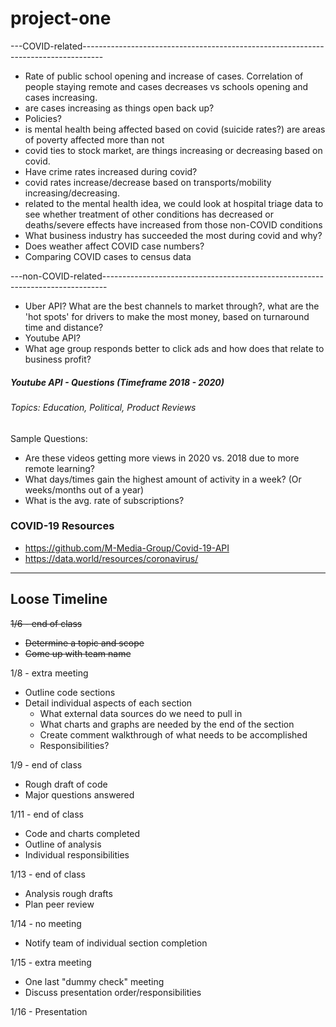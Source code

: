 # project-one

---COVID-related-----------------------------------------------------------------------------------
* Rate of public school opening and increase of cases. Correlation of people staying remote and cases decreases vs schools opening and cases increasing. 
* are cases increasing as things open back up?
* Policies?
* is mental health being affected based on covid (suicide rates?) are areas of poverty affected more than not
* covid ties to stock market, are things increasing or decreasing based on covid. 
* Have crime rates increased during covid?
* covid rates increase/decrease based on transports/mobility increasing/decreasing.
* related to the mental health idea, we could look at hospital triage data to see whether treatment of other conditions has decreased or deaths/severe effects have increased from those non-COVID conditions
* What business industry has succeeded the most during covid and why?
* Does weather affect COVID case numbers?
* Comparing COVID cases to census data

---non-COVID-related-------------------------------------------------------------------------------
* Uber API? What are the best channels to market through?, what are the 'hot spots' for drivers to make the most money, based on turnaround time and distance?
* Youtube API?
* What age group responds better to click ads and how does that relate to business profit?

##### Youtube API - Questions (Timeframe 2018 - 2020)
###### Topics: Education, Political, Product Reviews
Sample Questions:

* Are these videos getting more views in 2020 vs. 2018 due to more remote learning?
* What days/times gain the highest amount of activity in a week? (Or weeks/months out of a year)
* What is the avg. rate of subscriptions?


### COVID-19 Resources
* https://github.com/M-Media-Group/Covid-19-API
* https://data.world/resources/coronavirus/


----
## Loose Timeline
<del>1/6 - end of class
* <del>Determine a topic and scope
* <del>Come up with team name

1/8 - extra meeting
* Outline code sections
* Detail individual aspects of each section
	* What external data sources do we need to pull in
	* What charts and graphs are needed by the end of the section
	* Create comment walkthrough of what needs to be accomplished
	* Responsibilities?

1/9 - end of class
* Rough draft of code
* Major questions answered

1/11 - end of class
* Code and charts completed
* Outline of analysis
* Individual responsibilities

1/13 - end of class
* Analysis rough drafts
* Plan peer review

1/14 - no meeting
* Notify team of individual section completion

1/15 - extra meeting
* One last "dummy check" meeting
* Discuss presentation order/responsibilities

1/16 - Presentation

